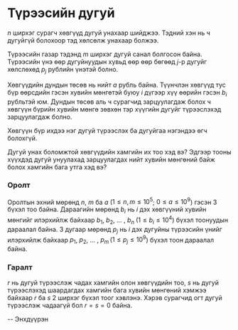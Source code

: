 Түрээсийн дугуй
===============
$n$ ширхэг сурагч хөвгүүд дугуй унахаар шийджээ. Тэдний хэн нь ч дугуйгүй
болохоор тэд хөлсөлж унахаар болжээ.

Түрээсийн газар тэдэнд $m$ ширхэг дугуй санал болгосон байна. Түрээсийн үнэ өөр
дугуйнуудын хувьд өөр өөр бөгөөд $j$-р дугуйг хөлслөхөд $p_j$ рублийн үнэтэй
болно.

Хөвгүүдийн дундын төсөв нь нийт $a$ рубль байна. Түүнчлэн хөвгүүд тус бүр
өөрсдийн гэсэн хувийн мөнгөтэй буюу $i$ дүгээр хүү өөрийн гэсэн $b_i$ рубльтэй
юм. Дундын төсөв аль ч сурагчид зарцуулагдаж болох ч хөвгүүн бүрийн хувийн мөнгө
зөвхөн тэр хүүгийн дугуйг түрээслэхэд зарцуулагдаж болно.

Хөвгүүн бүр ихдээ нэг дугуй түрээслэх ба дугуйгаа нэгэндээ өгч болохгүй.

Дугуй унах боломжтой хөвгүүдийн хамгийн их тоо хэд вэ? Эдгээр тооны хүүхдэд
дугуй унуулахад зарцуулагдах нийт хувийн мөнгөний байж болох хамгийн бага утга
хэд вэ?


### Оролт
Оролтын эхний мөрөнд $n$, $m$ ба $a$ ($1 ≤ n, m ≤ 10^5$; $0 ≤ a ≤ 10^9$) гэсэн 3
бүхэл тоо байна. Дараагийн мөрөнд $b_i$ нь $i$ дэх хөвгүүний хувийн мөнгийг
илэрхийлж байхаар $b_1$, $b_2$, ... , $b_n$ ($1 ≤ b_i ≤ 10^4$) бүхэл тоонуудын
дараалал байна. 3 дугаар мөрөнд $p_j$ нь $i$ дэх дугуйны түрээсийн үнийг
илэрхийлж байхаар $p_1$, $p_2$, ... , $p_m$ ($1 ≤ p_j ≤ 10^9$) бүхэл тоон
дараалал байна.


### Гаралт
$r$ нь дугуй түрээслэж чадах хамгийн олон хөвгүүдийн тоо, $s$ нь дугуй
түрээслэхэд шаардагдах хамгийн бага хувийн мөнгөний хэмжээ байхаар $r$ ба $s$ 2
ширхэг бүхэл тоог хэвлэнэ. Хэрэв сурагчид огт дугуй түрээслэж чадаагүй бол
$r = s = 0$ байна.

-- Энхдүүрэн

